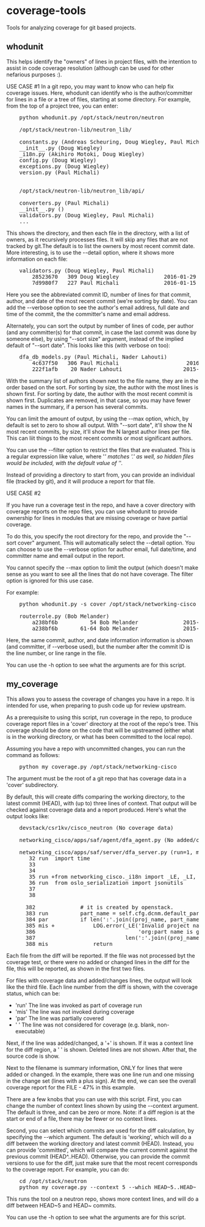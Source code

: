 coverage-tools
==============

Tools for analyzing coverage for git based projects.

whodunit
--------

This helps identify the "owners" of lines in project files, with the intention
to assist in code coverage resolution (although can be used for other nefarious
purposes :).

USE CASE #1
In a git repo, you may want to know who can help fix coverage issues. Here,
whodunit can identify who is the author/committer for lines in a file or
a tree of files, starting at some directory. For example, from the top of a
project tree, you can enter:

<pre>
    python whodunit.py /opt/stack/neutron/neutron

    /opt/stack/neutron-lib/neutron_lib/

    constants.py (Andreas Scheuring, Doug Wiegley, Paul Michali, Li Ma, Abhishek Raut)
    __init__.py (Doug Wiegley)
    _i18n.py (Akihiro Motoki, Doug Wiegley)
    config.py (Doug Wiegley)
    exceptions.py (Doug Wiegley)
    version.py (Paul Michali)


    /opt/stack/neutron-lib/neutron_lib/api/

    converters.py (Paul Michali)
    __init__.py ()
    validators.py (Doug Wiegley, Paul Michali)
    ...
</pre>

This shows the directory, and then each file in the directory, with a list of
owners, as it recursively processes files. It will skip any files that are not
tracked by git.The default is to list the owners by most recent commit date.
More interesting, is to use the --detail option, where it shows more information
on each file:

<pre>
    validators.py (Doug Wiegley, Paul Michali)
        28523670   309 Doug Wiegley              2016-01-29
        7d9980f7   227 Paul Michali              2016-01-15
</pre>

Here you see the abbreviated commit ID, number of lines for that commit,
author, and date of the most recent commit (we're sorting by date). You
can add the --verbose option to see the author's email address, full date
and time  of the commit, the the committer's name and email address.

Alternately, you can sort the output by number of lines of code, per author
(and any committer(s) for that commit, in case the last commit was done
by someone else), by using "--sort size" argument, instead of the implied
default of "--sort date". This looks like this (with verbose on too):

<pre>
    dfa_db_models.py (Paul Michali, Nader Lahouti)
        4c637f50   306 Paul Michali <paul@example.com>                    2016-02-12 10:46:20 +0000 Sam Betts <sam@example.com>
        222f1afb    20 Nader Lahouti <nader@example.com>                  2015-10-06 09:51:26 -0700 Nader Lahouti <nadar@example.com>
</pre>

With the summary list of authors shown next to the file name, they are
in the order based on the sort. For sorting by size, the author with
the most lines is shown first. For sorting by date, the author with
the most recent commit is shown first. Duplicates are removed, in that
case, so you may have fewer names in the summary, if a person has
several commits.

You can limit the amount of output, by using the --max option,
which, by default is set to zero to show all output. With "--sort date",
it'll show the N most recent commits, by size, it'll show the N largest
author lines per file. This can liit things to the most recent commits
or most significant authors.

You can use the --filter option to restrict the files that are evaluated.
This is a regular expression like value, where '*' matches '.' as well,
so hidden files would be included, with the default value of '*'.

Instead of providing a directory to start from, you can provide an
individual file (tracked by git), and it will produce a report for that
file.


USE CASE #2

If you have run a coverage test in the repo, and have a cover directory
with coverage reports on the repo files, you can use whodunit to provide
ownership for lines in modules that are missing coverage or have partial
coverage.

To do this, you specify the root directory for the repo, and provide
the "--sort cover" argument. This will automatically select the --detail
option. You can choose to use the --verbose option for author email,
full date/time, and committer name and email output in the report.

You cannot specify the --max option to limit the output (which doesn't
make sense as you want to see all the lines that do not have coverage.
The filter option is ignored for this use case.

For example:
<pre>
    python whodunit.py -s cover /opt/stack/networking-cisco

    routerrole.py (Bob Melander)
        a238bf6b          54 Bob Melander              2015-10-13
        a238bf6b       61-64 Bob Melander              2015-10-13
</pre>

Here, the same commit, author, and date information information is shown
(and committer, if --verbose used), but the number after the commit ID is
the line number, or line range in the file.

You can use the -h option to see what the arguments are for this script.


my_coverage
-----------

This allows you to assess the coverage of changes you have in a repo. It
is intended for use, when preparing to push code up for review upstream.

As a prerequisite to using this script, run coverage in the repo, to
produce coverage report files in a 'cover' directory at the root of the
repo's tree. This coverage should be done on the code that will be
upstreamed (either what is in the working directory, or what has been
committed to the local repo).

Assuming you have a repo with uncommitted changes, you can run the command
as follows:

<pre>
    python my_coverage.py /opt/stack/networking-cisco
</pre>

The argument must be the root of a git repo that has coverage data in a
'cover' subdirectory.

By default, this will create diffs comparing the working directory, to the
latest commit (HEAD), with (up to) three lines of context. That output will
be checked against coverage data and a report produced. Here's what the
output looks like:

<pre>
    devstack/csr1kv/cisco_neutron (No coverage data)

    networking_cisco/apps/saf/agent/dfa_agent.py (No added/changed lines)

    networking_cisco/apps/saf/server/dfa_server.py (run=1, mis=1, par=0, ign=0) 47%
       32 run  import time
       33      
       34      
       35 run +from networking_cisco._i18n import _LE, _LI, _LW
       36 run  from oslo_serialization import jsonutils
       37      
       38      
    
      382              # it is created by openstack.
      383 run          part_name = self.cfg.dcnm.default_partition_name
      384 par          if len(':'.join((proj_name, part_name))) > 32:
      385 mis +            LOG.error(_LE('Invalid project name length: %s. The length of '
      386                                'org:part name is greater than 32'),
      387                            len(':'.join((proj_name, part_name))))
      388 mis              return
</pre>

Each file from the diff will be reported. If the file was not processed
byt the coverage test, or there were no added or changed lines in the
diff for the file, this will be reported, as shown in the first two files.

For files with coverage data and added/changes lines, the output will
look like the third file. Each line number from the diff is shown, with
the coverage status, which can be:

- 'run'  The line was invoked as part of coverage run
- 'mis'  The line was not invoked during coverage
- 'par'  The line was partially covered
- '   '  The line was not considered for coverage (e.g. blank, non-executable)

Next, if the line was added/changed, a '+' is shown. If it was a context line
for the diff region, a ' ' is shown. Deleted lines are not shown. After that,
the source code is show.

Next to the filename is summary information, ONLY for lines that were added
or changed. In the example, there was one line run and one missing in the
change set (lines with a plus sign). At the end, we can see the overall
coverage report for the FILE - 47% in this example.

There are a few knobs that you can use with this script. First, you can change
the number of context lines shown by using the --context argument. The default
is three, and can be zero or more. Note: if a diff region is at the start or
end of a file, there may be fewer or no context lines.

Second, you can select which commits are used for the diff calculation, by
specifying the --which argument. The default is 'working', which will do a
diff between the working directory and latest commit (HEAD). Instead, you can
provide 'committed', which will compare the current commit against the
previous commit (HEAD^..HEAD). Otherwise, you can provide the commit versions
to use for the diff, just make sure that the most recent corresponds to the
coverage report. For example, you can do:

<pre>
    cd /opt/stack/neutron
    python my_coverage.py --context 5 --which HEAD~5..HEAD~ .
</pre>

This runs the tool on a neutron repo, shows more context lines, and will
do a diff between HEAD~5 and HEAD~ commits.

You can use the -h option to see what the arguments are for this script.
